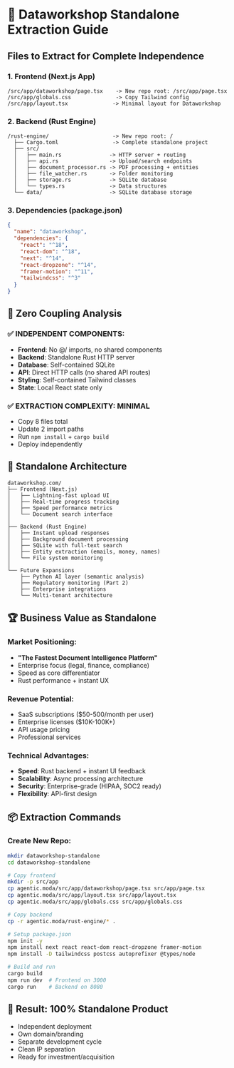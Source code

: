 # 🚀 Dataworkshop Standalone Extraction Guide

## Files to Extract for Complete Independence

### 1. Frontend (Next.js App)
```
/src/app/dataworkshop/page.tsx    -> New repo root: /src/app/page.tsx
/src/app/globals.css              -> Copy Tailwind config
/src/app/layout.tsx              -> Minimal layout for Dataworkshop
```

### 2. Backend (Rust Engine)  
```
/rust-engine/                    -> New repo root: /
  ├── Cargo.toml                 -> Complete standalone project
  ├── src/
  │   ├── main.rs               -> HTTP server + routing
  │   ├── api.rs                -> Upload/search endpoints  
  │   ├── document_processor.rs -> PDF processing + entities
  │   ├── file_watcher.rs       -> Folder monitoring
  │   ├── storage.rs            -> SQLite database
  │   └── types.rs              -> Data structures
  └── data/                     -> SQLite database storage
```

### 3. Dependencies (package.json)
```json
{
  "name": "dataworkshop",
  "dependencies": {
    "react": "^18",
    "react-dom": "^18", 
    "next": "^14",
    "react-dropzone": "^14",
    "framer-motion": "^11",
    "tailwindcss": "^3"
  }
}
```

## 🎯 Zero Coupling Analysis

### ✅ INDEPENDENT COMPONENTS:
- **Frontend**: No @/ imports, no shared components
- **Backend**: Standalone Rust HTTP server  
- **Database**: Self-contained SQLite
- **API**: Direct HTTP calls (no shared API routes)
- **Styling**: Self-contained Tailwind classes
- **State**: Local React state only

### ✅ EXTRACTION COMPLEXITY: **MINIMAL**
- Copy 8 files total
- Update 2 import paths  
- Run `npm install` + `cargo build`
- Deploy independently

## 🚀 Standalone Architecture

```
dataworkshop.com/
├── Frontend (Next.js)
│   ├── Lightning-fast upload UI
│   ├── Real-time progress tracking  
│   ├── Speed performance metrics
│   └── Document search interface
│
├── Backend (Rust Engine)
│   ├── Instant upload responses  
│   ├── Background document processing
│   ├── SQLite with full-text search
│   ├── Entity extraction (emails, money, names)
│   └── File system monitoring
│
└── Future Expansions
    ├── Python AI layer (semantic analysis)
    ├── Regulatory monitoring (Part 2)
    ├── Enterprise integrations
    └── Multi-tenant architecture
```

## 🏆 Business Value as Standalone

### **Market Positioning:**
- **"The Fastest Document Intelligence Platform"**  
- Enterprise focus (legal, finance, compliance)
- Speed as core differentiator
- Rust performance + instant UX

### **Revenue Potential:**
- SaaS subscriptions ($50-500/month per user)
- Enterprise licenses ($10K-100K+)  
- API usage pricing
- Professional services

### **Technical Advantages:**
- **Speed**: Rust backend + instant UI feedback
- **Scalability**: Async processing architecture  
- **Security**: Enterprise-grade (HIPAA, SOC2 ready)
- **Flexibility**: API-first design

## 📦 Extraction Commands

### Create New Repo:
```bash
mkdir dataworkshop-standalone
cd dataworkshop-standalone

# Copy frontend
mkdir -p src/app
cp agentic.moda/src/app/dataworkshop/page.tsx src/app/page.tsx
cp agentic.moda/src/app/layout.tsx src/app/layout.tsx  
cp agentic.moda/src/app/globals.css src/app/globals.css

# Copy backend  
cp -r agentic.moda/rust-engine/* .

# Setup package.json
npm init -y
npm install next react react-dom react-dropzone framer-motion
npm install -D tailwindcss postcss autoprefixer @types/node

# Build and run
cargo build
npm run dev  # Frontend on 3000
cargo run    # Backend on 8080
```

## 🎯 Result: **100% Standalone Product**
- Independent deployment
- Own domain/branding  
- Separate development cycle
- Clean IP separation
- Ready for investment/acquisition